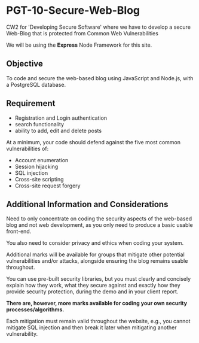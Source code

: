 # PGT-10-Secure-Web-Blog
CW2 for 'Developing Secure Software' where we have to develop a secure Web-Blog that is protected from Common Web Vulnerabilities

We will be using the **Express** Node Framework for this site.

## Objective
To code and secure the web-based blog using JavaScript and Node.js, with a PostgreSQL database.

## Requirement
- Registration and Login authentication
- search functionality
- ability to add, edit and delete posts

At a minimum, your code should defend against the five most common vulnerabilities of:
- Account enumeration
- Session hijacking
- SQL injection
- Cross-site scripting
- Cross-site request forgery

## Additional Information and Considerations

Need to only concentrate on coding the security aspects of the web-based blog and not web development, as you only need to produce a basic usable front-end.

You also need to consider privacy and ethics when coding your system.

Additional marks will be available for groups that mitigate other potential vulnerabilities and/or attacks, alongside ensuring the blog remains usable throughout.

You can use pre-built security libraries, but you must clearly and concisely explain how they work, what they secure against and exactly how they provide security protection, during the demo and in your client report.

**There are, however, more marks available for coding your own security processes/algorithms.**

Each mitigation must remain valid throughout the website, e.g., you cannot mitigate SQL injection and then break it later when mitigating another vulnerability.
